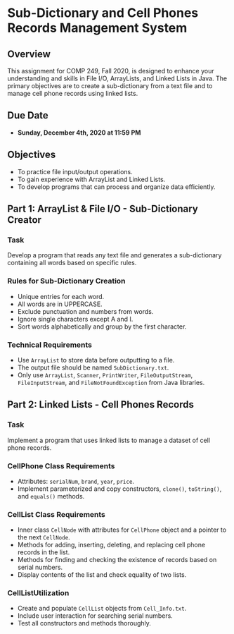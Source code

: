 # Sub-Dictionary and Cell Phones Records Management System

## Overview
This assignment for COMP 249, Fall 2020, is designed to enhance your understanding and skills in File I/O, ArrayLists, and Linked Lists in Java. The primary objectives are to create a sub-dictionary from a text file and to manage cell phone records using linked lists.

## Due Date
- **Sunday, December 4th, 2020 at 11:59 PM**

## Objectives
- To practice file input/output operations.
- To gain experience with ArrayList and Linked Lists.
- To develop programs that can process and organize data efficiently.

## Part 1: ArrayList & File I/O - Sub-Dictionary Creator
### Task
Develop a program that reads any text file and generates a sub-dictionary containing all words based on specific rules.

### Rules for Sub-Dictionary Creation
- Unique entries for each word.
- All words are in UPPERCASE.
- Exclude punctuation and numbers from words.
- Ignore single characters except A and I.
- Sort words alphabetically and group by the first character.

### Technical Requirements
- Use `ArrayList` to store data before outputting to a file.
- The output file should be named `SubDictionary.txt`.
- Only use `ArrayList`, `Scanner`, `PrintWriter`, `FileOutputStream`, `FileInputStream`, and `FileNotFoundException` from Java libraries.

## Part 2: Linked Lists - Cell Phones Records
### Task
Implement a program that uses linked lists to manage a dataset of cell phone records.

### CellPhone Class Requirements
- Attributes: `serialNum`, `brand`, `year`, `price`.
- Implement parameterized and copy constructors, `clone()`, `toString()`, and `equals()` methods.

### CellList Class Requirements
- Inner class `CellNode` with attributes for `CellPhone` object and a pointer to the next `CellNode`.
- Methods for adding, inserting, deleting, and replacing cell phone records in the list.
- Methods for finding and checking the existence of records based on serial numbers.
- Display contents of the list and check equality of two lists.

### CellListUtilization
- Create and populate `CellList` objects from `Cell_Info.txt`.
- Include user interaction for searching serial numbers.
- Test all constructors and methods thoroughly.
